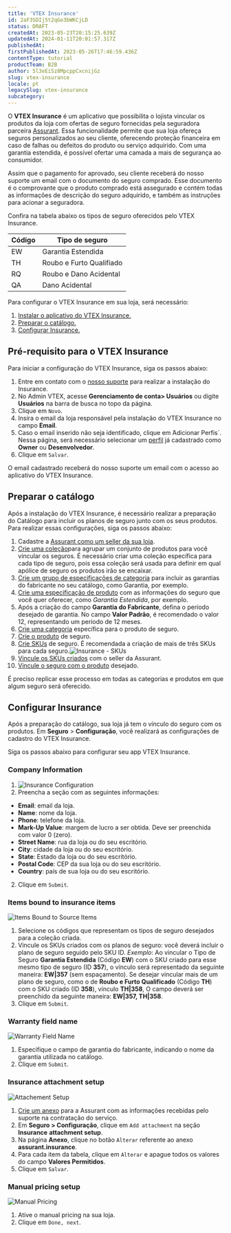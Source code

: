 ```yaml
---
title: 'VTEX Insurance'
id: 2aF3SDIj5t2qGe3bWKCjLD
status: DRAFT
createdAt: 2023-05-23T20:15:25.639Z
updatedAt: 2024-01-11T20:01:57.317Z
publishedAt: 
firstPublishedAt: 2023-05-26T17:46:59.436Z
contentType: tutorial
productTeam: B2B
author: 5l3eEiSz8MpcppCxcnijGz
slug: vtex-insurance
locale: pt
legacySlug: vtex-insurance
subcategory: 
---
```


O **VTEX Insurance** é um aplicativo que possibilita o lojista vincular os produtos da loja com ofertas de seguro fornecidas pela seguradora parceira [Assurant](https://www.assurant.com.br/). Essa funcionalidade permite que sua loja ofereça seguros personalizados ao seu cliente, oferecendo proteção financeira em caso de falhas ou defeitos do produto ou serviço adquirido. Com uma garantia estendida, é possível ofertar uma camada a mais de segurança ao consumidor. 

Assim que o pagamento for aprovado, seu cliente receberá do nosso suporte um email com o documento do seguro comprado. Esse documento é o comprovante que o produto comprado está assegurado e contém todas as informações de descrição do seguro adquirido, e também as instruções para acionar a seguradora.

Confira na tabela abaixo os tipos de seguro oferecidos pelo VTEX Insurance.

Código   | Tipo de seguro
--------- | ------
EW | Garantia Estendida
TH | Roubo e Furto Qualifiado
RQ | Roubo e Dano Acidental
QA | Dano Acidental

Para configurar o VTEX Insurance em sua loja, será necessário:

1. <a href="#pre-requisito-para-o-vtex-insurance">Instalar o aplicativo do VTEX Insurance.</a>
2. <a href="#preparar-o-catalogo">Preparar o catálogo.</a>
3. <a href="#configurar-insurance">Configurar Insurance.</a>

## Pré-requisito para o VTEX Insurance
Para iniciar a configuração do VTEX Insurance, siga os passos abaixo:

1. Entre em contato com o [nosso suporte](https://support.vtex.com/hc/pt-br/requests) para realizar a instalação do Insurance.
2. No Admin VTEX, acesse **Gerenciamento de conta> Usuários** ou digite **Usuários** na barra de busca no topo da página.
3. Clique em `Novo`. 
4. Insira o email da loja responsável pela instalação do VTEX Insurance no campo **Email**.
5. Caso o email inserido não seja identificado, clique em  ́Adicionar Perfis´. Nessa página, será necessário selecionar um [perfil](https://help.vtex.com/pt/tutorial/perfis-de-acesso--7HKK5Uau2H6wxE1rH5oRbc?&utm_source=autocomplete) já cadastrado como **Owner** ou **Desenvolvedor**.
6. Clique em `Salvar`. 

O email cadastrado receberá do nosso suporte um email com o acesso ao aplicativo do VTEX Insurance.
## Preparar o catálogo
Após a instalação do VTEX Insurance, é necessário realizar a preparação do Catálogo para incluir os planos de seguro junto com os seus produtos. Para realizar essas configurações, siga os passos abaixo:

1. Cadastre a [Assurant como um seller da sua loja](https://help.vtex.com/pt/tutorial/adicionar-seller--tutorials_392?&utm_source=autocomplete).
2. [Crie uma coleção](https://help.vtex.com/pt/tutorial/cadastrar-colecoes-beta--yJBHqNMViOAnnnq4fyOye)para agrupar um conjunto de produtos para você vincular os seguros. É necessário criar uma coleção específica para cada tipo de seguro, pois essa coleção será usada para definir em qual apólice de seguro os produtos irão se encaixar.
3. [Crie um grupo de especificações de categoria](https://help.vtex.com/pt/tutorial/criando-grupo-de-especificacoes-em-uma-categoria--tutorials_246) para incluir as garantias do fabricante no seu catálogo, como Garantia, por exemplo.
4. [Crie uma especificação de produto](https://help.vtex.com/pt/tutorial/cadastrar-especificacoes-ou-campos-de-produto--tutorials_106#criar-um-campo-de-produto) com as informações do seguro que você quer oferecer, como _Garantia Estendida_, por exemplo.
5. Após a criação do campo **Garantia do Fabricante**, defina o período desejado de garantia. No campo **Valor Padrão**, é recomendado o valor 12, representando um período de 12 meses.
6. [Crie uma categoria](https://help.vtex.com/pt/tracks/catalogo-101--5AF0XfnjfWeopIFBgs3LIQ/3UYjVS03JbleGPh0Ckpic1?&utm_source=autocomplete) específica para o produto de seguro.
7. [Crie o produto](https://help.vtex.com/pt/tutorial/produtos-e-skus-beta--2ig7TmROlirWirZjFWZ3By?&utm_source=autocomplete#criar-produto) de seguro.
8. [Crie SKUs](https://help.vtex.com/pt/tutorial/campos-de-cadastro-de-sku--21DDItuEQc6mseiW8EakcY) de seguro. É recomendada a criação de mais de três SKUs para cada seguro.![Insurance - SKUs](//images.ctfassets.net/alneenqid6w5/7z6EX1cFT3l5wmnlX5LQk1/763ed10aa72e1f453bca4e858b4347e1/image1.png)
9. [Vincule os SKUs criados](https://help.vtex.com/pt/tutorial/vinculos-de-sku--1SmrVgNwjJX17hdqwLa0TX?&utm_source=autocomplete) com o seller da Assurant.
10.  [Vincule o seguro com o produto](https://help.vtex.com/pt/tutorial/cadastrar-especificacoes-ou-campos-de-produto--tutorials_106#preencher-especificacoes-de-produto) desejado.

<div class="alert alert-info" role="alert">
<p> É preciso replicar esse processo em todas as categorias e produtos em que algum seguro será oferecido. </p>
</div>

## Configurar Insurance
Após a preparação do catálogo, sua loja já tem o vínculo do seguro com os produtos. Em **Seguro** > **Configuração**, você realizará as configurações de cadastro do VTEX Insurance. 

Siga os passos abaixo para configurar seu app VTEX Insurance.

### Company Information
1. ![Insurance Configuration](//images.ctfassets.net/alneenqid6w5/27tKnogbpFLSaeGPW4OnkZ/343aefaafe713ae74ab488f87caf4b55/image5.png)
1. Preencha a seção com as seguintes informações:

- **Email**: email da loja.
- **Name**: nome da loja.
- **Phone**: telefone da loja.
- **Mark-Up Value**: margem de lucro a ser obtida. Deve ser preenchida com valor 0 (zero). 
- **Street Name**: rua da loja ou do seu escritório.
- **City**: cidade da loja ou do seu escritório.
- **State**: Estado da loja ou do seu escritório.
- **Postal Code**: CEP da sua loja ou do seu escritório.
- **Country**: país de sua loja ou do seu escritório.

2. Clique em `Submit`.

### Items bound to insurance items
![Items Bound to Source Items](//images.ctfassets.net/alneenqid6w5/6E68A1BaKeUzAgZuzD7KIY/e55e7f2af44167b5885af398cfda7637/image6.png)

1. Selecione os códigos que representam os tipos de seguro desejados para a coleção criada. 
2. Vincule os SKUs criados com os planos de seguro: você deverá incluir o plano de seguro seguido pelo SKU ID.
_Exemplo_: Ao vincular o Tipo de Seguro **Garantia Estendida** (Código **EW**) com o SKU criado para esse mesmo tipo de seguro (ID **357**), o vínculo será representado da seguinte maneira: **EW|357** (sem espaçamento).
Se desejar vincular mais de um plano de seguro, como o de **Roubo e Furto Qualificado** (Código **TH**) com o SKU criado (ID **358**), vínculo **TH|358**, O campo deverá ser preenchido da seguinte maneira: **EW|357, TH|358**.
3. Clique em `Submit`.      

### Warranty field name
![Warranty Field Name](//images.ctfassets.net/alneenqid6w5/215SqlxeJ3yFSZjfGnuJRl/441c24ddc67aa0182fbaad41b6ca4f86/image2.png)

1. Especifique o campo de garantia do fabricante, indicando o nome da garantia utilizada no catálogo.
2. Clique em `Submit`.

### Insurance attachment setup
![Attachement Setup](//images.ctfassets.net/alneenqid6w5/7wpyDOdmdsK2VqOOUbqrfr/976dc38542cfe701e45e8ce0eec936b1/image7.png)

1. [Crie um anexo](https://help.vtex.com/pt/tutorial/cadastrar-um-anexo) para a Assurant com as informações recebidas pelo suporte na contratação do serviço.
2. Em **Seguro > Configuração**, clique em `Add attachment` na seção **Insurance** **attachment setup**.
3. Na página **Anexo**, clique no botão `Alterar` referente ao anexo **assurant.insurance**.
4. Para cada item da tabela, clique em `Alterar` e apague todos os valores do campo **Valores Permitidos**.
5. Clique em `Salvar`.

### Manual pricing setup
![Manual Pricing](//images.ctfassets.net/alneenqid6w5/a1wDUYo5UhkR09keQU6WG/59f5683a077151a789969ff64b7b5aac/image4.png)

1. Ative o manual pricing na sua loja.
2. Clique em `Done, next`.

